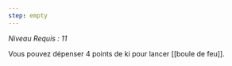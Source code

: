 ```yaml
---
step: empty
---
```

*Niveau Requis : 11*

Vous pouvez dépenser 4 points de ki pour lancer [[boule de feu]].